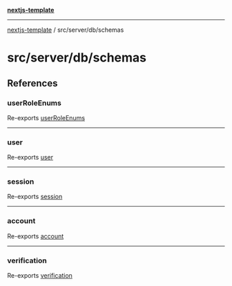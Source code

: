 [**nextjs-template**](../../../../README.md)

---

[nextjs-template](../../../../README.md) / src/server/db/schemas

# src/server/db/schemas

## References

### userRoleEnums

Re-exports [userRoleEnums](auth/functions/userRoleEnums.md)

---

### user

Re-exports [user](auth/variables/user.md)

---

### session

Re-exports [session](auth/variables/session.md)

---

### account

Re-exports [account](auth/variables/account.md)

---

### verification

Re-exports [verification](auth/variables/verification.md)
